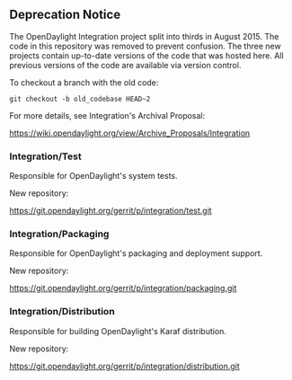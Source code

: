 ## Deprecation Notice

The OpenDaylight Integration project split into thirds in August 2015. The
code in this repository was removed to prevent confusion. The three new
projects contain up-to-date versions of the code that was hosted here. All
previous versions of the code are available via version control.

To checkout a branch with the old code:

    git checkout -b old_codebase HEAD~2

For more details, see Integration's Archival Proposal:

https://wiki.opendaylight.org/view/Archive_Proposals/Integration

### Integration/Test

Responsible for OpenDaylight's system tests.

New repository:

https://git.opendaylight.org/gerrit/p/integration/test.git

### Integration/Packaging

Responsible for OpenDaylight's packaging and deployment support.

New repository:

https://git.opendaylight.org/gerrit/p/integration/packaging.git

### Integration/Distribution

Responsible for building OpenDaylight's Karaf distribution.

New repository:

https://git.opendaylight.org/gerrit/p/integration/distribution.git
